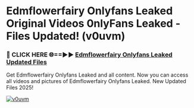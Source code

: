 # Edmflowerfairy Onlyfans Leaked Original Videos 0nlyFans Leaked - Files Updated! (v0uvm)

<h3>🔴 CLICK HERE 🌐==►► <a href="https://tinyurl.com/x26r9saj" rel="nofollow">Edmflowerfairy Onlyfans Leaked Updated Files</a></h3>

Get Edmflowerfairy Onlyfans Leaked and all content. Now you can access all videos and pictures of Edmflowerfairy Onlyfans Leaked. New Updated Files 2025!

[![v0uvm](https://i.imgur.com/LkgZPqh.gif)](https://tinyurl.com/x26r9saj)
